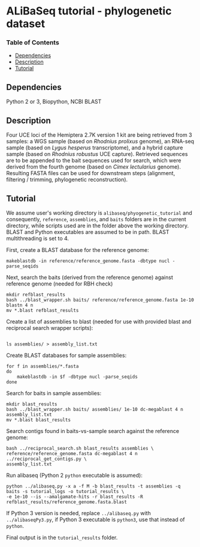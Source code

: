 # ALiBaSeq tutorial - phylogenetic dataset

### Table of Contents
* [Dependencies](https://github.com/AlexKnyshov/alibaseq/phyogenetic_tutorial#dependencies)  
* [Description](https://github.com/AlexKnyshov/alibaseq/phyogenetic_tutorial#description)  
* [Tutorial](https://github.com/AlexKnyshov/alibaseq/phyogenetic_tutorial#tutorial)  

## Dependencies
Python 2 or 3, Biopython, NCBI BLAST

## Description

Four UCE loci of the Hemiptera 2.7K version 1 kit are being retrieved from 3 samples: a WGS sample (based on *Rhodnius prolixus* genome), an RNA-seq sample (based on *Lygus hesperus* transcriptome), and a hybrid capture sample (based on *Rhodnius robustus* UCE capture). Retrieved sequences are to be appended to the bait sequences used for search, which were derived from the fourth genome (based on *Cimex lectularius* genome). Resulting FASTA files can be used for downstream steps (alignment, filtering / trimming, phylogenetic reconstruction).

## Tutorial

We assume user's working directory is `alibaseq/phyogenetic_tutorial` and consequently, `reference`, `assemblies`, and `baits` folders are in the current directory, while scripts used are in the folder above the working directory. BLAST and Python executables are assumed to be in path. BLAST multithreading is set to 4.

First, create a BLAST database for the reference genome:
```
makeblastdb -in reference/reference_genome.fasta -dbtype nucl -parse_seqids
```

Next, search the baits (derived from the reference genome) against reference genome (needed for RBH check)
```
mkdir refblast_results
bash ../blast_wrapper.sh baits/ reference/reference_genome.fasta 1e-10 blastn 4 n
mv *.blast refblast_results
```

Create a list of assemblies to blast (needed for use with provided blast and reciprocal search wrapper scripts):
```

ls assemblies/ > assembly_list.txt

```

Create BLAST databases for sample assemblies:
```
for f in assemblies/*.fasta
do
	makeblastdb -in $f -dbtype nucl -parse_seqids
done
```

Search for baits in sample assemblies:
```
mkdir blast_results
bash ../blast_wrapper.sh baits/ assemblies/ 1e-10 dc-megablast 4 n assembly_list.txt
mv *.blast blast_results
```

Search contigs found in baits-vs-sample search against the reference genome:
```
bash ../reciprocal_search.sh blast_results assemblies \
reference/reference_genome.fasta dc-megablast 4 n ../reciprocal_get_contigs.py \
assembly_list.txt
```

Run alibaseq (Python 2 `python` executable is assumed): 
```
python ../alibaseq.py -x a -f M -b blast_results -t assemblies -q baits -s tutorial_logs -o tutorial_results \
-e 1e-10 --is --amalgamate-hits -r blast_results -R refblast_results/reference_genome.fasta.blast
```
If Python 3 version is needed, replace `../alibaseq.py` with `../alibaseqPy3.py`, if Python 3 executable is `python3`, use that instead of `python`.

Final output is in the `tutorial_results` folder.